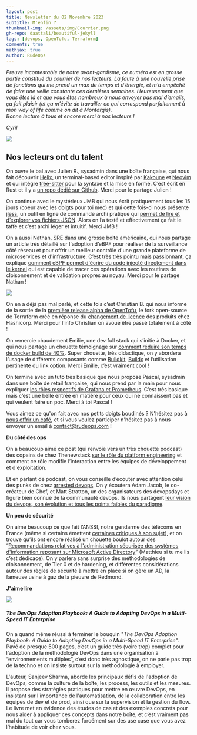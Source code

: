 ```yaml
---
layout: post
title: Newsletter du 02 Novembre 2023
subtitle: M'enfin ?	
thumbnail-img: /assets/img/Courrier.png
gh-repo: daattali/beautiful-jekyll
tags: [devops, OpenTofu, Terraform]
comments: true
mathjax: true
author: RudeOps
---
```


_Preuve incontestable de notre avant-gardisme, ce numéro est en grosse partie constitué du courrier de nos lecteurs. La faute à une nouvelle prise de fonctions qui me prend un max de temps et d’énergie, et m’a empêché de faire une veille constante ces dernières semaines. Heureusement que vous êtes là et que vous êtes nombreux à nous envoyer pas mal d’emails, ça fait plaisir (et ça m’évite de travailler ce qui correspond parfaitement à mon way of life comme on dit à Montargis).  
Bonne lecture à tous et encore merci à nos lecteurs !_

_Cyril_  

![](https://storage.mlcdn.com/account_image/325165/einN7ZhLaqd0K80FTJWNQS49fb8uTD0O82bbnMiy.png)

## Nos lecteurs ont du talent

On ouvre le bal avec Julien R., sysadmin dans une boîte française, qui nous fait découvrir  [Helix](https://helix-editor.com/), un terminal-based editor inspiré par  [Kakoune](https://kakoune.org/)  et  [Neovim](https://neovim.io/)  et qui intègre  [tree-sitter](https://neovim.io/doc/user/treesitter.html)  pour la syntaxe et la mise en forme. C’est écrit en Rust et il y a  [un repo dédié sur Github](https://github.com/helix-editor/helix). Merci pour le partage Julien !

On continue avec le mystérieux JMB qui nous écrit pratiquement tous les 15 jours (coeur avec les doigts pour toi mec) et qui cette fois-ci nous présente  [jless](https://jless.io/), un outil en ligne de commande archi pratique qui  [permet de lire et d’explorer vos fichiers JSON](https://jless.io/). Alors on l’a testé et effectivement ça fait le taffe et c’est archi léger et intuitif. Merci JMB !

On a aussi Nathan, SRE dans une grosse boîte américaine, qui nous partage un article très détaillé sur l'adoption d’eBPF pour réaliser de la surveillance côté réseau et pour offrir un meilleur contrôle d'une grande plateforme de microservices et d'infrastructure. C’est très très pointu mais passionnant, ça explique  [comment eBPF permet d'écrire du code injecté directement dans le kernel](https://doordash.engineering/2023/08/15/bpfagent-ebpf-for-monitoring-at-doordash/)  qui est capable de tracer ces opérations avec les routines de cloisonnement et de validation propres au noyau. Merci pour le partage Nathan !  

![](https://storage.mlcdn.com/account_image/325165/MjzJlLxa3tXF46RjeszbpIJaR1MTas3wvBoZwVV2.png)

On en a déjà pas mal parlé, et cette fois c’est Christian B. qui nous informe de la sortie de la  [première release alpha de OpenTofu](https://github.com/opentofu/opentofu), le fork open-source de Terraform créé en réponse du  [changement de licence](https://www.hashicorp.com/blog/hashicorp-adopts-business-source-license)  des produits chez Hashicorp. Merci pour l’info Christian on avoue être passé totalement à côté !

On remercie chaudement Emilie, une dev full stack qui s’initie à Docker, et qui nous partage un chouette témoignage sur  [comment réduire son temps de docker build de 40%](https://medium.com/datamindedbe/how-we-reduced-our-docker-build-times-by-40-afea7b7f5fe7). Super chouette, très didactique, on y abordera l’usage de différents composants comme  [Buildkit](https://docs.docker.com/build/buildkit/),  [Buildx](https://docs.docker.com/engine/reference/commandline/buildx/) et l’utilisation pertinente du link option. Merci Emilie, c’est vraiment cool !

On termine avec un tuto très basique que nous propose Pascal, sysadmin dans une boîte de retail française, qui nous prend par la main pour nous expliquer  [les rôles respectifs de Grafana et Prometheus](https://last9.io/blog/prometheus-and-grafana/). C’est très basique mais c’est une belle entrée en matière pour ceux qui ne connaissent pas et qui veulent faire un poc. Merci à toi Pascal !

Vous aimez ce qu'on fait avec nos petits doigts boudinés ? N'hésitez pas à [nous offrir un café](https://www.buymeacoffee.com/rudeops), et si vous voulez participer n'hésitez pas à nous envoyer un email à [contact@rudeops.com](mailto:contact@rudeops.com) !

**Du côté des ops**

On a beaucoup aimé ce post (qui renvoie vers un très chouette podcast) des copains de chez Thenewstack  [sur le rôle du platform engineering](https://thenewstack.io/at-run-time-driving-outcomes-with-a-platform-engineering-team/)  et comment ce rôle modifie l’interaction entre les équipes de développement et d'exploitation.

Et en parlant de podcast, on vous conseille d’écouter avec attention celui des punks de chez  [arrested devops](https://www.arresteddevops.com/). On y écoutera Adam Jacob, le co-créateur de Chef, et Matt Stratton, un des organisateurs des devopsdays et figure bien connue de la communauté devops. Ils nous partagent  [leur vision du devops, son évolution et tous les points faibles du paradigme](https://www.arresteddevops.com/the-new-devops/).

**Un peu de sécurité**

On aime beaucoup ce que fait l’ANSSI, notre gendarme des télécoms en France (même si certains émettent  [certaines critiques à son sujet](https://reflets.info/articles/l-anssi-ou-la-fable-de-l-agence-nationale-de-la-securite-des-systemes-d-information)), et on trouve qu’ils ont encore réalisé un chouette boulot autour des “[Recommandations relatives à l'administration sécurisée des systèmes d'information reposant sur Microsoft Active Directory](https://cyber.gouv.fr/publications/recommandations-pour-ladministration-securisee-des-si-reposant-sur-ad)” (Matthieu si tu me lis c’est dédicace). On y parlera sans surprise des méthodologies de cloisonnement, de Tier 0 et de hardening, et différentes considérations autour des règles de sécurité à mettre en place si on gère un AD, la fameuse usine à gaz de la pieuvre de Redmond.  

**J'aime lire**

![](https://storage.mlcdn.com/account_image/325165/1wH7EN6zJwtIiJ0YA9NeAhHfdRa1B9jFjVZThwHU.png)

##### The DevOps Adoption Playbook: A Guide to Adopting DevOps in a Multi-Speed IT Enterprise

On a quand même réussi à terminer le bouquin "_The DevOps Adoption Playbook: A Guide to Adopting DevOps in a Multi-Speed IT Enterprise_". Pavé de presque 500 pages, c’est un guide très (voire trop) complet pour l'adoption de la méthodologie DevOps dans une organisation à “environnements multiples”, c’est donc très agnostique, on ne parle pas trop de la techno et on insiste surtout sur la méthodologie à employer.

L'auteur, Sanjeev Sharma, aborde les principaux défis de l'adoption de DevOps, comme la culture de la boîte, les process, les outils et les mesures. Il propose des stratégies pratiques pour mettre en œuvre DevOps, en insistant sur l'importance de l'automatisation, de la collaboration entre les équipes de dev et de prod, ainsi que sur la supervision et la gestion du flow. Le livre met en évidence des études de cas et des exemples concrets pour nous aider à appliquer ces concepts dans notre boîte, et c’est vraiment pas mal du tout car vous tomberez forcément sur des use case que vous avez l’habitude de voir chez vous.